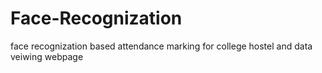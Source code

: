 # Face-Recognization
face recognization based attendance marking for college hostel and data veiwing webpage
